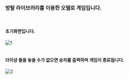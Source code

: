 ### 방탈 라이브러리를 이용한 오델로 게임입니다.
<br>

#### 초기화면입니다.
![1](https://user-images.githubusercontent.com/62413705/97798743-44212280-1c6c-11eb-8d3f-52970ad68ef1.png)
<br>
<br>

#### 더이상 돌을 놓을 수가 없으면 승자를 출력하며 게임이 종료됩니다.
![2](https://user-images.githubusercontent.com/62413705/97798706-d5dc6000-1c6b-11eb-9baa-74fd12f24d5b.png)

